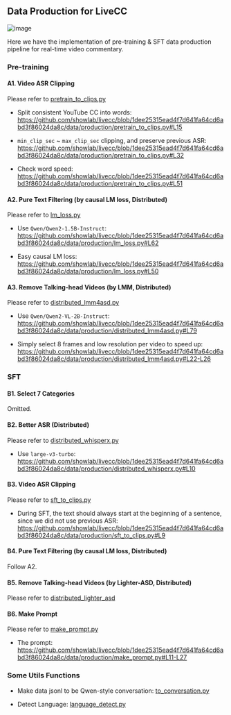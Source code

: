 ## Data Production for LiveCC

![image](https://github.com/user-attachments/assets/2d0024d4-e1a2-4045-95ca-d70de962d211)

Here we have the implementation of pre-training & SFT data production pipeline for real-time video commentary. 

### Pre-training

#### A1. Video ASR Clipping

Please refer to [pretrain_to_clips.py](https://github.com/showlab/livecc/blob/main/data/production/pretrain_to_clips.py)

- Split consistent YouTube CC into words: https://github.com/showlab/livecc/blob/1dee25315ead4f7d641fa64cd6abd3f86024da8c/data/production/pretrain_to_clips.py#L15

- `min_clip_sec` ~ `max_clip_sec` clipping, and preserve previous ASR: https://github.com/showlab/livecc/blob/1dee25315ead4f7d641fa64cd6abd3f86024da8c/data/production/pretrain_to_clips.py#L32

- Check word speed: https://github.com/showlab/livecc/blob/1dee25315ead4f7d641fa64cd6abd3f86024da8c/data/production/pretrain_to_clips.py#L51

#### A2. Pure Text Filtering (by causal LM loss, Distributed)

Please refer to [lm_loss.py](https://github.com/showlab/livecc/blob/main/data/production/lm_loss.py)

- Use `Qwen/Qwen2-1.5B-Instruct`: https://github.com/showlab/livecc/blob/1dee25315ead4f7d641fa64cd6abd3f86024da8c/data/production/lm_loss.py#L62

- Easy causal LM loss: https://github.com/showlab/livecc/blob/1dee25315ead4f7d641fa64cd6abd3f86024da8c/data/production/lm_loss.py#L50

#### A3. Remove Talking-head Videos (by LMM, Distributed)

Please refer to [distributed_lmm4asd.py](https://github.com/showlab/livecc/blob/main/data/production/distributed_lmm4asd.py)

- Use `Qwen/Qwen2-VL-2B-Instruct`: https://github.com/showlab/livecc/blob/1dee25315ead4f7d641fa64cd6abd3f86024da8c/data/production/distributed_lmm4asd.py#L79

- Simply select 8 frames and low resolution per video to speed up: https://github.com/showlab/livecc/blob/1dee25315ead4f7d641fa64cd6abd3f86024da8c/data/production/distributed_lmm4asd.py#L22-L26


### SFT

#### B1. Select 7 Categories

Omitted.

#### B2. Better ASR (Distributed)

Please refer to [distributed_whisperx.py](https://github.com/showlab/livecc/blob/main/data/production/distributed_whisperx.py)

- Use `large-v3-turbo`: https://github.com/showlab/livecc/blob/1dee25315ead4f7d641fa64cd6abd3f86024da8c/data/production/distributed_whisperx.py#L10

#### B3. Video ASR Clipping

Please refer to [sft_to_clips.py](https://github.com/showlab/livecc/blob/main/data/production/sft_to_clips.py)

- During SFT, the text should always start at the beginning of a sentence, since we did not use previous ASR: https://github.com/showlab/livecc/blob/1dee25315ead4f7d641fa64cd6abd3f86024da8c/data/production/sft_to_clips.py#L9

#### B4. Pure Text Filtering (by causal LM loss, Distributed)

Follow A2.

#### B5. Remove Talking-head Videos (by Lighter-ASD, Distributed)

Please refer to [distributed_lighter_asd](https://github.com/showlab/livecc/tree/main/data/production/distributed_lighter_asd)

#### B6. Make Prompt

Please refer to [make_prompt.py](https://github.com/showlab/livecc/blob/main/data/production/make_prompt.py)

- The prompt: https://github.com/showlab/livecc/blob/1dee25315ead4f7d641fa64cd6abd3f86024da8c/data/production/make_prompt.py#L11-L27


### Some Utils Functions

- Make data jsonl to be Qwen-style conversation: [to_conversation.py](https://github.com/showlab/livecc/blob/main/data/production/to_conversation.py)

- Detect Language: [language_detect.py](https://github.com/showlab/livecc/blob/main/data/production/language_detect.py)



